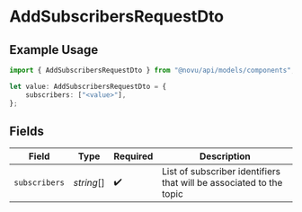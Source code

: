 # AddSubscribersRequestDto

## Example Usage

```typescript
import { AddSubscribersRequestDto } from "@novu/api/models/components";

let value: AddSubscribersRequestDto = {
    subscribers: ["<value>"],
};
```

## Fields

| Field                                                               | Type                                                                | Required                                                            | Description                                                         |
| ------------------------------------------------------------------- | ------------------------------------------------------------------- | ------------------------------------------------------------------- | ------------------------------------------------------------------- |
| `subscribers`                                                       | *string*[]                                                          | :heavy_check_mark:                                                  | List of subscriber identifiers that will be associated to the topic |